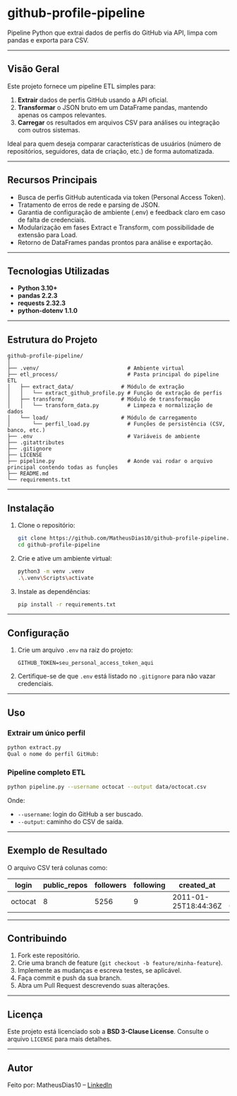 # github-profile-pipeline

Pipeline Python que extrai dados de perfis do GitHub via API, limpa com pandas e exporta para CSV.

---

## Visão Geral

Este projeto fornece um pipeline ETL simples para:

1. **Extrair** dados de perfis GitHub usando a API oficial.
2. **Transformar** o JSON bruto em um DataFrame pandas, mantendo apenas os campos relevantes.
3. **Carregar** os resultados em arquivos CSV para análises ou integração com outros sistemas.

Ideal para quem deseja comparar características de usuários (número de repositórios, seguidores, data de criação, etc.) de forma automatizada.

---

## Recursos Principais

* Busca de perfis GitHub autenticada via token (Personal Access Token).
* Tratamento de erros de rede e parsing de JSON.
* Garantia de configuração de ambiente (.env) e feedback claro em caso de falta de credenciais.
* Modularização em fases Extract e Transform, com possibilidade de extensão para Load.
* Retorno de DataFrames pandas prontos para análise e exportação.

---

## Tecnologias Utilizadas

* **Python 3.10+**
* **pandas 2.2.3**
* **requests 2.32.3**
* **python-dotenv 1.1.0**

---

## Estrutura do Projeto

```text
github-profile-pipeline/
│
├── .venv/                            # Ambiente virtual
├── etl_process/                      # Pasta principal do pipeline ETL
│   ├── extract_data/               # Módulo de extração
│   │   └── extract_github_profile.py # Função de extração de perfis
│   ├── transform/                  # Módulo de transformação
│   │   └── transform_data.py         # Limpeza e normalização de dados
│   └── load/                       # Módulo de carregamento
│       └── perfil_load.py            # Funções de persistência (CSV, banco, etc.)
├── .env                              # Variáveis de ambiente
├── .gitattributes
├── .gitignore
├── LICENSE
├── pipeline.py                       # Aonde vai rodar o arquivo principal contendo todas as funções  
├── README.md
└── requirements.txt
```

---

## Instalação

1. Clone o repositório:

   ```bash
   git clone https://github.com/MatheusDias10/github-profile-pipeline.git
   cd github-profile-pipeline
   ```

2. Crie e ative um ambiente virtual:

   ```bash
   python3 -m venv .venv
   .\.venv\Scripts\activate
   ```

3. Instale as dependências:

   ```bash
   pip install -r requirements.txt
   ```

---

## Configuração

1. Crie um arquivo `.env` na raiz do projeto:

   ```dotenv
   GITHUB_TOKEN=seu_personal_access_token_aqui
   ```
2. Certifique-se de que `.env` está listado no `.gitignore` para não vazar credenciais.

---

## Uso

### Extrair um único perfil

```bash
python extract.py
Qual o nome do perfil GitHub:
```

### Pipeline completo ETL

```bash
python pipeline.py --username octocat --output data/octocat.csv
```

Onde:

* `--username`: login do GitHub a ser buscado.
* `--output`: caminho do CSV de saída.

---

## Exemplo de Resultado

O arquivo CSV terá colunas como:

| login   | public_repos | followers | following | created_at          | updated_at          | account_age |
| ------- | ------------ | --------- | --------- | ------------------- | ------------------- | ----------- |
| octocat | 8            | 5256      | 9         | 2011-01-25T18:44:36Z | 2025-05-02T07:45:05Z | 5211      |


---

## Contribuindo

1. Fork este repositório.
2. Crie uma branch de feature (`git checkout -b feature/minha-feature`).
3. Implemente as mudanças e escreva testes, se aplicável.
4. Faça commit e push da sua branch.
5. Abra um Pull Request descrevendo suas alterações.

---

## Licença

Este projeto está licenciado sob a **BSD 3-Clause License**. Consulte o arquivo `LICENSE` para mais detalhes.

---

## Autor

Feito por: MatheusDias10 – [LinkedIn](https://www.linkedin.com/in/matheus-dias-71982b333/)
